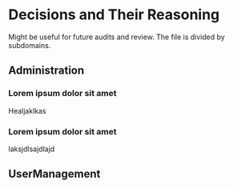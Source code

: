 # Decisions and Their Reasoning

Might be useful for future audits and review. The file is divided by
subdomains.

## Administration

### Lorem ipsum dolor sit amet

Healjaklkas

### Lorem ipsum dolor sit amet

laksjdlsajdlajd

## UserManagement